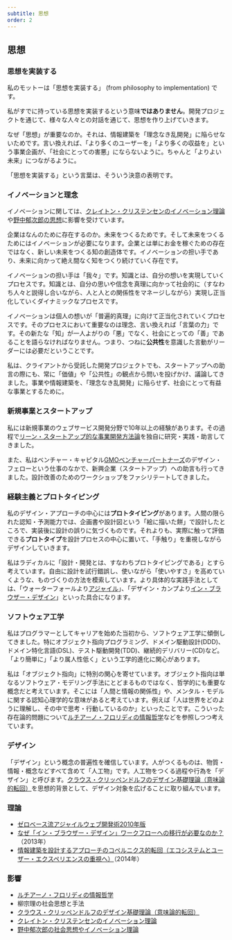 ```yaml
---
subtitle: 思想
order: 2
---
```


## 思想

### 思想を実装する

私のモットーは「思想を実装する」 (from philosophy to implementation) です。

私がすでに持っている思想を実装するという意味**ではありません**。開発プロジェクトを通じて、様々な人々との対話を通じて、思想を作り上げていきます。

なぜ「思想」が重要なのか。それは、情報建築を「理念なき乱開発」に陥らせないためです。言い換えれば、「より多くのユーザーを」「より多くの収益を」という事業企画が、「社会にとっての害悪」にならないように。ちゃんと「よりよい未来」につながるように。

「思想を実装する」という言葉は、そういう決意の表明です。

### イノベーションと理念

イノベーションに関しては、[クレイトン・クリステンセンのイノベーション理論](http://zerobase.jp/blog/2010/06/post_83.html)や[野中郁次郎の思想](http://globis.jp/1917)に影響を受けています。

企業はなんのために存在するのか。未来をつくるためです。そして未来をつくるためにはイノベーションが必要になります。企業とは単にお金を稼ぐための存在ではなく、新しい未来をつくる知の創造体です。イノベーションの担い手であり、未来に向かって絶え間なく知をつくり続けていく存在です。

イノベーションの担い手は「我々」です。知識とは、自分の想いを実現していくプロセスです。知識とは、自分の思いや信念を真理に向かって社会的に（すなわち人々と説得し合いながら、人と人との関係性をマネージしながら）実現し正当化していくダイナミックなプロセスです。

イノベーションは個人の想いが「普遍的真理」に向けて正当化されていくプロセスです。そのプロセスにおいて重要なのは理念、言い換えれば「言葉の力」です。その新たな「知」が一人よがりの「悪」でなく、社会にとっての「善」であることを語らなければなりません。つまり、つねに**公共性**を意識した言動がリーダーには必要だということです。

私は、クライアントから受託した開発プロジェクトでも、スタートアップへの助言の際にも、常に「価値」や「公共性」の観点から問いを投げかけ、議論してきました。事業や情報建築を、「理念なき乱開発」に陥らせず、社会にとって有益な事業とするために。

### 新規事業とスタートアップ

私には新規事業のウェブサービス開発分野で10年以上の経験があります。その過程で[リーン・スタートアップ的な事業開発方法論](http://zerobase.jp/blog/2009/01/web1.html)を独自に研究・実践・助言してきました。

また、私はベンチャー・キャピタル[GMOベンチャーパートナーズ](http://www.gmo-vp.com)のデザイン・フェローという仕事のなかで、新興企業（スタートアップ）への助言も行ってきました。設計改善のためのワークショップをファシリテートしてきました。

### 経験主義とプロトタイピング

私のデザイン・アプローチの中心には**プロトタイピング**があります。人間の限られた認知・予測能力では、企画書や設計図という「絵に描いた餅」で設計したところで、実装後に設計の誤りに気づくものです。それよりも、実際に触って評価できる**プロトタイプ**を設計プロセスの中心に置いて、「手触り」を重視しながらデザインしていきます。

私はラディカルに「設計・開発とは、すなわちプロトタイピングである」とすら考えています。自由に設計を試行錯誤し、使いながら「使いやすさ」を高めていくような、ものづくりの方法を模索しています。より具体的な実践手法としては、「ウォーターフォールより[アジャイル](/blog/agile-development/)」、「デザイン・カンプより[イン・ブラウザー・デザイン](/blog/in_browser/)」といった具合になります。

### ソフトウェア工学

私はプログラマーとしてキャリアを始めた当初から、ソフトウェア工学に傾倒してきました。特にオブジェクト指向プログラミング、ドメイン駆動設計(DDD)、ドメイン特化言語(DSL)、テスト駆動開発(TDD)、継続的デリバリー(CD)など。「より簡単に」「より属人性低く」という工学的進化に関心があります。

私は「オブジェクト指向」に特別の関心を寄せています。オブジェクト指向は単なるソフトウェア・モデリング手法にとどまるものではなく、哲学的にも重要な概念だと考えています。そこには「人間と情報の関係性」や、メンタル・モデルに関する認知心理学的な意味があると考えています。例えば「人は世界をどのように理解し、その中で思考・行動しているのか」といったことです。こういった存在論的問題について[ルチアーノ・フロリディの情報哲学](/blog/luciano-floridi-study-2013-08-20/)などを参照しつつ考えています。

### デザイン

「デザイン」という概念の普遍性を確信しています。人がつくるものは、物質・情報・概念などすべて含めて「人工物」です。人工物をつくる過程や行為を「デザイン」と呼びます。[クラウス・クリッペンドルフのデザイン基礎理論（意味論的転回）](/blog/semantic-turn/)を思想的背景として、デザイン対象を広げることに取り組んでいます。

### 理論

- [ゼロベース流アジャイルウェブ開発術2010年版](/blog/agile-development/)
- [なぜ「イン・ブラウザー・デザイン」ワークフローへの移行が必要なのか？](/blog/in_browser/)（2013年）
- [情報建築を設計するアプローチのコペルニクス的転回（エコシステムとユーザー・エクスペリエンスの重視へ）](/blog/copernican-turn-on-information-architecture/)（2014年）

### 影響

- [ルチアーノ・フロリディの情報哲学](/blog/luciano-floridi-study-2013-08-20/)
- 柳宗理の社会思想と手法
- [クラウス・クリッペンドルフのデザイン基礎理論（意味論的転回）](/blog/semantic-turn/)
- [クレイトン・クリステンセンのイノベーション理論](http://zerobase.jp/blog/2010/06/post_83.html)
- [野中郁次郎の社会思想やイノベーション理論](http://globis.jp/1917)
